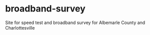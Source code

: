 # broadband-survey
Site for speed test and broadband survey for Albemarle County and Charlottesville
